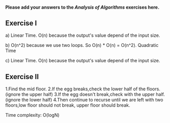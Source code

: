 #### Please add your answers to the ***Analysis of  Algorithms*** exercises here.

## Exercise I

a) Linear Time. O(n) because the output's value depend of the input size.

b) O(n^2) because we use two loops. So O(n) * O(n) = O(n^2). Quadratic Time 

c) Linear Time. O(n) because the output's value depend of the input size.
## Exercise II

1.Find the mid floor. 
2.If the egg breaks,check the lower half of the floors.(ignore the upper half)
3.If the egg doesn't break,check with the upper half. (ignore the lower half)
4.Then continue to recurse until we are left with two floors,low floor should not break, upper floor should break.

Time complexity: O(logN)